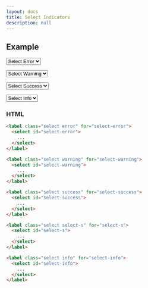 ```yaml
---
layout: docs
title: Select Indicators
description: null
---
```


## Example

<form>
  <p class="field">
    <label class="select error" for="select-error">
      <select id="select-error">
        <option>Select Error</option>
        <option value="1">Option 01</option>
        <option value="2">Option 02</option>
      </select>
    </label>
  </p>
  <p class="field">
    <label class="select warning" for="select-warning">
      <select id="select-warning">
        <option>Select Warning</option>
        <option value="1">Option 01</option>
        <option value="2">Option 02</option>
      </select>
    </label>
  </p>
  <p class="field">
    <label class="select success" for="select-success">
      <select id="select-success">
        <option>Select Success</option>
        <option value="1">Option 01</option>
        <option value="2">Option 02</option>
      </select>
    </label>
  </p>
  <p class="field">
    <label class="select info" for="select-info">
      <select id="select-info">
        <option>Select Info</option>
        <option value="1">Option 01</option>
        <option value="2">Option 02</option>
      </select>
    </label>
  </p>
</form>

### HTML

```html
<label class="select error" for="select-error">
  <select id="select-error">
    ...
  </select>
</label>

<label class="select warning" for="select-warning">
  <select id="select-warning">
    ...
  </select>
</label>

<label class="select success" for="select-success">
  <select id="select-success">
    ...
  </select>
</label>

<label class="select select-s" for="select-s">
  <select id="select-s">
    ...
  </select>
</label>

<label class="select info" for="select-info">
  <select id="select-info">
    ...
  </select>
</label>
```
